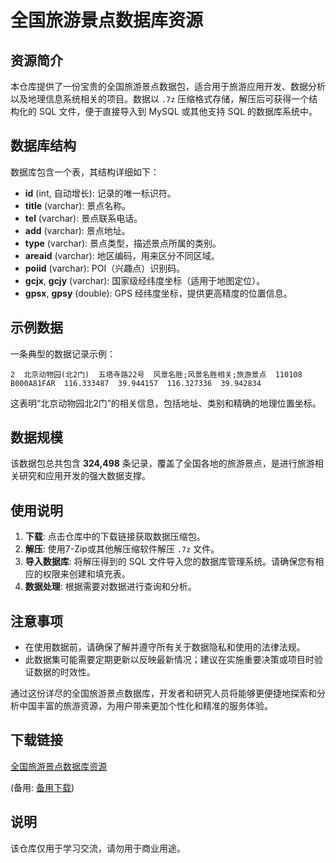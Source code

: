 # 全国旅游景点数据库资源

## 资源简介

本仓库提供了一份宝贵的全国旅游景点数据包，适合用于旅游应用开发、数据分析以及地理信息系统相关的项目。数据以 `.7z` 压缩格式存储，解压后可获得一个结构化的 SQL 文件，便于直接导入到 MySQL 或其他支持 SQL 的数据库系统中。

## 数据库结构

数据库包含一个表，其结构详细如下：

- **id** (int, 自动增长): 记录的唯一标识符。
- **title** (varchar): 景点名称。
- **tel** (varchar): 景点联系电话。
- **add** (varchar): 景点地址。
- **type** (varchar): 景点类型，描述景点所属的类别。
- **areaid** (varchar): 地区编码，用来区分不同区域。
- **poiid** (varchar): POI（兴趣点）识别码。
- **gcjx**, **gcjy** (varchar): 国家级经纬度坐标（适用于地图定位）。
- **gpsx**, **gpsy** (double): GPS 经纬度坐标，提供更高精度的位置信息。

## 示例数据

一条典型的数据记录示例：
```
2  北京动物园(北2门)  五塔寺路22号  风景名胜;风景名胜相关;旅游景点  110108  B000A81FAR  116.333487  39.944157  116.327336  39.942834
```
这表明“北京动物园北2门”的相关信息，包括地址、类别和精确的地理位置坐标。

## 数据规模

该数据包总共包含 **324,498** 条记录，覆盖了全国各地的旅游景点，是进行旅游相关研究和应用开发的强大数据支撑。

## 使用说明

1. **下载**: 点击仓库中的下载链接获取数据压缩包。
2. **解压**: 使用7-Zip或其他解压缩软件解压 `.7z` 文件。
3. **导入数据库**: 将解压得到的 SQL 文件导入您的数据库管理系统。请确保您有相应的权限来创建和填充表。
4. **数据处理**: 根据需要对数据进行查询和分析。

## 注意事项

- 在使用数据前，请确保了解并遵守所有关于数据隐私和使用的法律法规。
- 此数据集可能需要定期更新以反映最新情况；建议在实施重要决策或项目时验证数据的时效性。

通过这份详尽的全国旅游景点数据库，开发者和研究人员将能够更便捷地探索和分析中国丰富的旅游资源，为用户带来更加个性化和精准的服务体验。

## 下载链接
[全国旅游景点数据库资源](https://pan.quark.cn/s/3fad105ade53) 

(备用: [备用下载](https://pan.baidu.com/s/1T0FlqjlgRvezX1FqUwaU8w?pwd=1234))

## 说明

该仓库仅用于学习交流，请勿用于商业用途。
